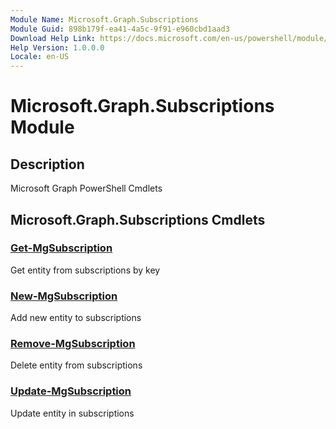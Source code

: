 ```yaml
---
Module Name: Microsoft.Graph.Subscriptions
Module Guid: 898b179f-ea41-4a5c-9f91-e960cbd1aad3
Download Help Link: https://docs.microsoft.com/en-us/powershell/module/microsoft.graph.subscriptions
Help Version: 1.0.0.0
Locale: en-US
---
```


# Microsoft.Graph.Subscriptions Module
## Description
Microsoft Graph PowerShell Cmdlets

## Microsoft.Graph.Subscriptions Cmdlets
### [Get-MgSubscription](Get-MgSubscription.md)
Get entity from subscriptions by key

### [New-MgSubscription](New-MgSubscription.md)
Add new entity to subscriptions

### [Remove-MgSubscription](Remove-MgSubscription.md)
Delete entity from subscriptions

### [Update-MgSubscription](Update-MgSubscription.md)
Update entity in subscriptions

